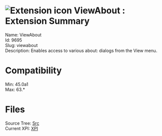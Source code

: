 # ![Extension icon](https://addons.thunderbird.net/static/img/addon-icons/search-64.png) ViewAbout : Extension Summary

Name: ViewAbout  
Id: 9695  
Slug: viewabout  
Description: Enables access to various about: dialogs from the View menu.
  

# Compatibility
Min: 45.0a1  
Max: 63.*  

# Files

Source Tree: [Src](C:/Dev/Thunderbird/ThunderKdB/xall/x60/9695-viewabout/src)  
Current XPI: [XPI](C:/Dev/Thunderbird/ThunderKdB/xall/x60/9695-viewabout/xpi)  



